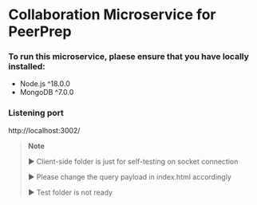 # Collaboration Microservice for PeerPrep

### To run this microservice, plaese ensure that you have locally installed:
- Node.js ^18.0.0
- MongoDB ^7.0.0

### Listening port
http://localhost:3002/

>**Note**
>
> ▶️ Client-side folder is just for self-testing on socket connection
>
> ▶️ Please change the query payload in index.html accordingly
>
> ▶️ Test folder is not ready
